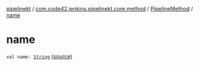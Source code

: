 [pipelinekt](../../index.md) / [com.code42.jenkins.pipelinekt.core.method](../index.md) / [PipelineMethod](index.md) / [name](./name.md)

# name

`val name: `[`String`](https://kotlinlang.org/api/latest/jvm/stdlib/kotlin/-string/index.html) [(source)](https://github.com/code42/pipelinekt/tree/master/core/src/main/kotlin/com/code42/jenkins/pipelinekt/core/method/PipelineMethod.kt#L8)